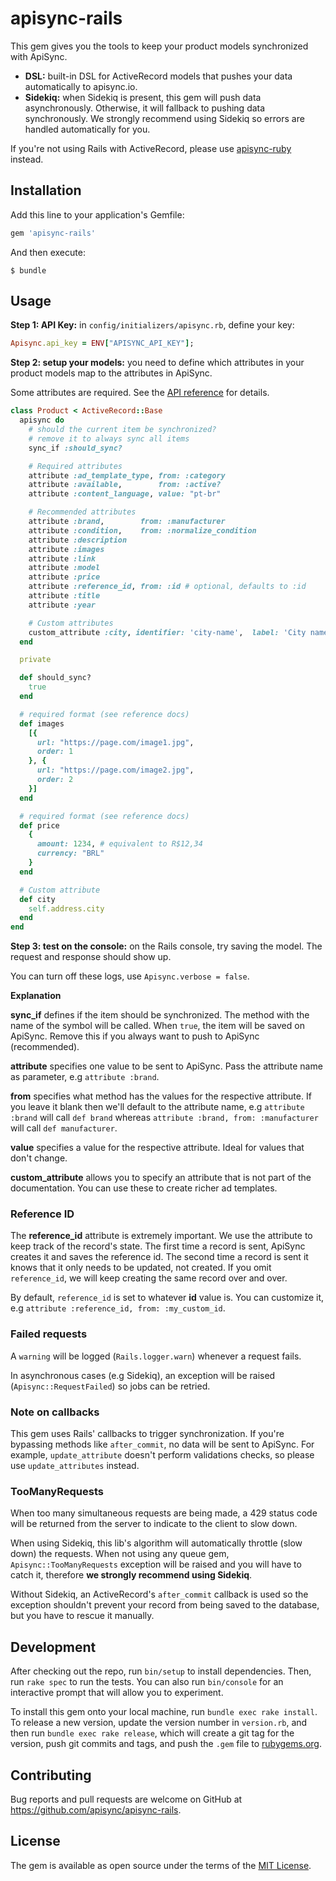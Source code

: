 # apisync-rails

This gem gives you the tools to keep your product models synchronized with
ApiSync.

* **DSL:** built-in DSL for ActiveRecord models that pushes your data
automatically to apisync.io.
* **Sidekiq:** when Sidekiq is present, this gem will push data asynchronously.
Otherwise, it will fallback to pushing data synchronously. We strongly recommend
using Sidekiq so errors are handled automatically for you.

If you're not using Rails with ActiveRecord, please use
[apisync-ruby](https://github.com/apisync/apisync-ruby) instead.

## Installation

Add this line to your application's Gemfile:

```ruby
gem 'apisync-rails'
```

And then execute:

    $ bundle

## Usage

**Step 1: API Key:** in `config/initializers/apisync.rb`, define your
key:

```ruby
Apisync.api_key = ENV["APISYNC_API_KEY"];
```

**Step 2: setup your models:** you need to define which attributes in your
product models map to the attributes in ApiSync.

Some attributes are required. See
the [API reference](https://docs.apisync.io/api/) for details.

```ruby
class Product < ActiveRecord::Base
  apisync do
    # should the current item be synchronized?
    # remove it to always sync all items
    sync_if :should_sync?

    # Required attributes
    attribute :ad_template_type, from: :category
    attribute :available,        from: :active?
    attribute :content_language, value: "pt-br"

    # Recommended attributes
    attribute :brand,        from: :manufacturer
    attribute :condition,    from: :normalize_condition
    attribute :description
    attribute :images
    attribute :link
    attribute :model
    attribute :price
    attribute :reference_id, from: :id # optional, defaults to :id
    attribute :title
    attribute :year

    # Custom attributes
    custom_attribute :city, identifier: 'city-name',  label: 'City name'
  end

  private

  def should_sync?
    true
  end

  # required format (see reference docs)
  def images
    [{
      url: "https://page.com/image1.jpg",
      order: 1
    }, {
      url: "https://page.com/image2.jpg",
      order: 2
    }]
  end

  # required format (see reference docs)
  def price
    {
      amount: 1234, # equivalent to R$12,34
      currency: "BRL"
    }
  end

  # Custom attribute
  def city
    self.address.city
  end
end
```

**Step 3: test on the console:** on the Rails console, try saving the model.
The request and response should show up.

You can turn off these logs, use `Apisync.verbose = false`.

**Explanation**

**sync_if** defines if the item should be synchronized. The method with the
name of the symbol will be called. When `true`, the item will be saved on
ApiSync. Remove this if you always want to push to ApiSync (recommended).

**attribute** specifies one value to be sent to ApiSync. Pass the
attribute name as parameter, e.g `attribute :brand`.

**from** specifies what method has the values for the
respective attribute. If you leave it blank then we'll default to the attribute
name, e.g `attribute :brand` will call `def brand` whereas `attribute :brand, from:
:manufacturer` will call `def manufacturer`.

**value** specifies a value for the respective attribute. Ideal for values that
don't change.

**custom_attribute** allows you to specify an attribute that is not part
of the documentation. You can use these to create richer ad templates.

### Reference ID

The **reference_id** attribute is extremely important. We use the attribute to
keep track of the record's state. The first time a record is sent, ApiSync
creates it and saves the reference id. The second time a record is sent it
knows that it only needs to be updated, not created.
If you omit `reference_id`, we will keep creating the same record
over and over.

By default, `reference_id` is set to whatever **id** value is. You can
customize it, e.g `attribute :reference_id, from: :my_custom_id`.

### Failed requests

A `warning` will be logged (`Rails.logger.warn`) whenever a request fails.

In asynchronous cases (e.g Sidekiq), an exception will be raised
(`Apisync::RequestFailed`) so jobs can be retried.

### Note on callbacks

This gem uses Rails' callbacks to trigger synchronization.
If you're bypassing methods like `after_commit`,
no data will be sent to ApiSync. For example, `update_attribute` doesn't
perform validations checks, so please use `update_attributes` instead.

### TooManyRequests

When too many simultaneous requests are being made, a 429 status code will be
returned from the server to indicate to the client to slow down.

When using Sidekiq, this lib's algorithm will automatically throttle (slow down)
the requests. When not using any queue gem, `Apisync::TooManyRequests` exception
will be raised and you will have to catch it, therefore
**we strongly recommend using Sidekiq**.

Without Sidekiq, an ActiveRecord's `after_commit` callback is used so the exception
shouldn't prevent your record from being saved to the database, but you have
to rescue it manually.

## Development

After checking out the repo, run `bin/setup` to install dependencies. Then, run `rake spec` to run the tests. You can also run `bin/console` for an interactive prompt that will allow you to experiment.

To install this gem onto your local machine, run `bundle exec rake install`. To release a new version, update the version number in `version.rb`, and then run `bundle exec rake release`, which will create a git tag for the version, push git commits and tags, and push the `.gem` file to [rubygems.org](https://rubygems.org).

## Contributing

Bug reports and pull requests are welcome on GitHub at https://github.com/apisync/apisync-rails.

## License

The gem is available as open source under the terms of the [MIT License](http://opensource.org/licenses/MIT).
